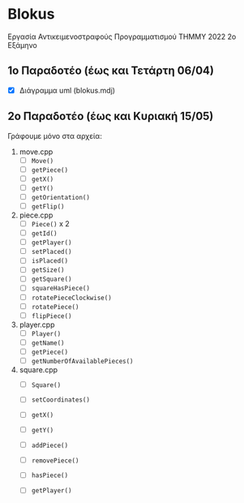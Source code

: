 # Blokus
Εργασία Αντικειμενοστραφούς Προγραμματισμού ΤΗΜΜΥ 2022 2ο Εξάμηνο 

## 1ο Παραδοτέο (έως και Τετάρτη 06/04)
- [x] Διάγραμμα uml (blokus.mdj)

## 2ο Παραδοτέο (έως και Κυριακή 15/05)
Γράφουμε μόνο στα αρχεία: 
1. move.cpp 
    - [ ] `Move()`
    - [ ] `getPiece()`
    - [ ] `getX()`
    - [ ] `getY()`
    - [ ] `getOrientation()`
    - [ ] `getFlip()`
2. piece.cpp 
    - [ ] `Piece()` x 2
    - [ ] `getId()`
    - [ ] `getPlayer()`
    - [ ] `setPlaced()`
    - [ ] `isPlaced() `
    - [ ] `getSize() `
    - [ ] `getSquare() `
    - [ ] `squareHasPiece()`
    - [ ] `rotatePieceClockwise()`
    - [ ] `rotatePiece()`
    - [ ] `flipPiece()`
3. player.cpp 
    - [ ] `Player()`
    - [ ] `getName()`
    - [ ] `getPiece() `
    - [ ] `getNumberOfAvailablePieces() `
4. square.cpp
    - [ ] `Square() `
    - [ ] `setCoordinates() `
    - [ ] `getX() `
    - [ ] `getY() `
    - [ ] `addPiece() `
    - [ ] `removePiece() `
    - [ ] `hasPiece() `
    - [ ] `getPlayer() `

